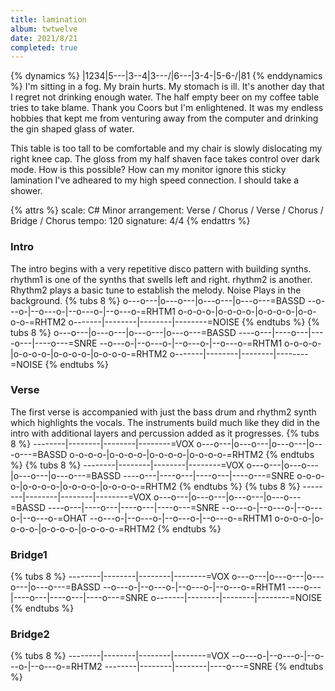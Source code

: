 ```yaml
---
title: lamination
album: twtwelve
date: 2021/8/21
completed: true
---
```


{% dynamics %}
|1234|5---\|3--4|3---/|6---\|3-4-|5-6-/|81
{% enddynamics %}
I'm sitting in a fog. My brain hurts. My stomach is ill. It's another day that I regret not drinking enough water. The half empty beer on my coffee table tries to take blame. Thank you Coors but I'm enlightened. It was my endless hobbies that kept me from venturing away from the computer and drinking the gin shaped glass of water.

This table is too tall to be comfortable and my chair is slowly dislocating my right knee cap. The gloss from my half shaven face takes control over dark mode. How is this possible? How can my monitor ignore this sticky lamination I've adheared to my high speed connection. I should take a shower.

<!-- more -->

{% attrs %}
scale: C# Minor
arrangement: Verse / Chorus / Verse / Chorus / Bridge / Chorus
tempo: 120
signature: 4/4
{% endattrs %}

### Intro

The intro begins with a very repetitive disco pattern with building synths. rhythm1 is one of the synths that swells left and right. rhythm2 is another. Rhythm2 plays a basic tune to establish the melody. Noise Plays in the background.
{% tubs 8 %}
o---o---|o---o---|o---o---|o---o---=BASSD
--o---o-|--o---o-|--o---o-|--o---o-=RHTM1
o-o-o-o-|o-o-o-o-|o-o-o-o-|o-o-o-o-=RHTM2
o-------|--------|--------|--------=NOISE
{% endtubs %}
{% tubs 8 %}
o---o---|o---o---|o---o---|o---o---=BASSD
----o---|----o---|----o---|----o---=SNRE
--o---o-|--o---o-|--o---o-|--o---o-=RHTM1
o-o-o-o-|o-o-o-o-|o-o-o-o-|o-o-o-o-=RHTM2
o-------|--------|--------|--------=NOISE
{% endtubs %}

### Verse

The first verse is accompanied with just the bass drum and rhythm2 synth which highlights the vocals. The instruments build much like they did in the intro with additional layers and percussion added as it progresses.
{% tubs 8 %}
--------|--------|--------|--------=VOX
o---o---|o---o---|o---o---|o---o---=BASSD
o-o-o-o-|o-o-o-o-|o-o-o-o-|o-o-o-o-=RHTM2
{% endtubs %}
{% tubs 8 %}
--------|--------|--------|--------=VOX
o---o---|o---o---|o---o---|o---o---=BASSD
----o---|----o---|----o---|----o---=SNRE
o-o-o-o-|o-o-o-o-|o-o-o-o-|o-o-o-o-=RHTM2
{% endtubs %}
{% tubs 8 %}
--------|--------|--------|--------=VOX
o---o---|o---o---|o---o---|o---o---=BASSD
----o---|----o---|----o---|----o---=SNRE
--o---o-|--o---o-|--o---o-|--o---o-=OHAT
--o---o-|--o---o-|--o---o-|--o---o-=RHTM1
o-o-o-o-|o-o-o-o-|o-o-o-o-|o-o-o-o-=RHTM2
{% endtubs %}

### Bridge1

{% tubs 8 %}
--------|--------|--------|--------=VOX
o---o---|o---o---|o---o---|o---o---=BASSD
--o---o-|--o---o-|--o---o-|--o---o-=RHTM1
----o---|----o---|----o---|----o---=SNRE
o-------|--------|--------|--------=NOISE
{% endtubs %}

### Bridge2

{% tubs 8 %}
--------|--------|--------|--------=VOX
--o---o-|--o---o-|--o---o-|--o---o-=RHTM2
--------|--------|--------|----o---=SNRE
{% endtubs %}
